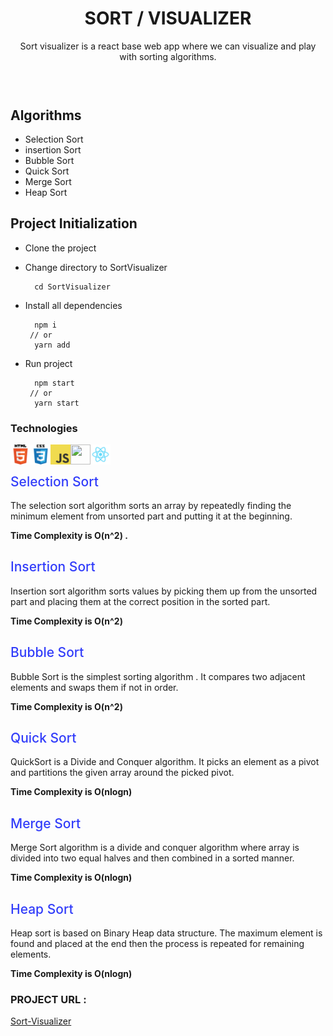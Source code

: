 <div align="center" style="height: 130px">

<h1 align="center">  SORT / VISUALIZER </h1>
Sort visualizer is a react base web app where we can visualize and play with sorting algorithms.

</div>

## Algorithms

- Selection Sort
- insertion Sort
- Bubble Sort
- Quick Sort
- Merge Sort
- Heap Sort


## Project Initialization

- Clone the project

- Change directory to SortVisualizer

        cd SortVisualizer

- Install all dependencies

        npm i
       // or
        yarn add

- Run project

        npm start
       // or
        yarn start

### Technologies

<img align="left" height="32" width="32" src="https://raw.githubusercontent.com/github/explore/80688e429a7d4ef2fca1e82350fe8e3517d3494d/topics/html/html.png" />

<img align="left" height="32" width="32" src="https://raw.githubusercontent.com/github/explore/80688e429a7d4ef2fca1e82350fe8e3517d3494d/topics/css/css.png" />

<img align="left" height="32" width="32" src="https://raw.githubusercontent.com/github/explore/80688e429a7d4ef2fca1e82350fe8e3517d3494d/topics/javascript/javascript.png" />

<img align="left" height="32" width="32" src="https://brandeps.com/icon-download/J/Jss-icon-vector-01.svg" />

<img align="left" height="32" width="32" src="https://raw.githubusercontent.com/github/explore/80688e429a7d4ef2fca1e82350fe8e3517d3494d/topics/react/react.png" />

<br>


<div>

<h2 style="color: #323dfa; font-weight:500"> Selection Sort </h2>
<p>
The selection sort algorithm sorts an array by repeatedly finding the minimum element from unsorted part and putting it at the beginning.

**Time Complexity is O(n^2) .**

</p>

</div>

<div>

<h2 style="color: #323dfa; font-weight:500"> Insertion Sort </h2>
<p>
Insertion sort algorithm sorts values by picking them up from the unsorted part and placing them at the correct position in the sorted part.

**Time Complexity is O(n^2)**

</p>

</div>

<div>

<h2 style="color: #323dfa; font-weight:500"> Bubble Sort </h2>
<p>
Bubble Sort is the simplest sorting algorithm . It compares two adjacent elements and swaps them if not in order.

**Time Complexity is O(n^2)**

</p>

</div>

<div>

<h2 style="color: #323dfa; font-weight:500"> Quick Sort </h2>
<p>
QuickSort is a Divide and Conquer algorithm. It picks an element as a pivot and partitions the given array around the picked pivot.
        
**Time Complexity is O(nlogn)**

</p>

</div>

<div>

<h2 style="color: #323dfa; font-weight:500"> Merge Sort </h2>
<p>
Merge Sort algorithm is a divide and conquer algorithm where array is divided into two equal halves and then combined in a sorted manner.
 
**Time Complexity is O(nlogn)**

</p>

</div>

<div>

<h2 style="color: #323dfa; font-weight:500"> Heap Sort </h2>
<p>
Heap sort is based on Binary Heap data structure. The maximum element is found and placed at the end then the process is repeated for remaining elements.
 
**Time Complexity is O(nlogn)**

</p>

</div>


### PROJECT URL :

<a href="https://shane1004.github.io/">Sort-Visualizer</a>

